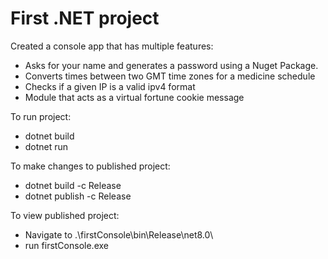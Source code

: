 # First .NET project
Created a console app that has multiple features:
- Asks for your name and generates a password using a Nuget Package.
- Converts times between two GMT time zones for a medicine schedule
- Checks if a given IP is a valid ipv4 format
- Module that acts as a virtual fortune cookie message

To run project:
- dotnet build
- dotnet run

To make changes to published project:
- dotnet build -c Release
- dotnet publish -c Release

To view published project:
- Navigate to .\firstConsole\bin\Release\net8.0\
- run firstConsole.exe